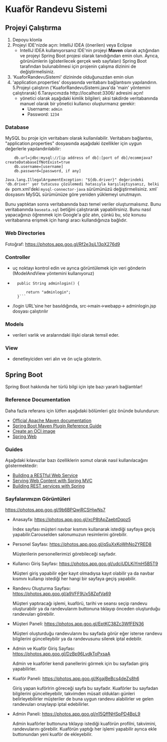 # Kuaför Randevu Sistemi
## Projeyi Çalıştırma
1. Depoyu klonla
2. Projeyi IDE'nizde açın: IntelliJ IDEA (önerilen) veya Eclipse
    * IntelliJ IDEA kullanıyorsanız IDE'nin projeyi **Maven** olarak açtığından ve projeyi Spring Boot projesi olarak tanıdığından emin olun. Ayrıca, görünümlerin (gösterilecek gerçek web sayfaları) Spring Boot tarafından bulunabilmesi için projenin çalışma dizinini de değiştirmelisiniz.
3. 'KuaforRandevuSistemi' dizininde olduğunuzdan emin olun
4. 'application.properties' dosyasında veritabanı bağlantısını yapılandırın.
5.Projeyi çalıştırın ('KuaforRandevuSistemi.java'da 'main' yöntemini çalıştırarak)
6.Tarayıcınızda http://localhost:3306/ adresini açın!
   * yönetici olarak aşağıdaki kimlik bilgileri; aksi takdirde veritabanında manuel olarak bir yönetici kullanıcı oluşturmanız gerekir:
     * Username: `admin`
     * Password: `1234`
  


### Database

MySQL bu proje için veritabanı olarak kullanılabilir. Veritabanı bağlantısı, "application.properties" dosyasında aşağıdaki özellikler için uygun değerlerle yapılandırılabilir:

```properties
    db.url=jdbc:mysql://[ip address of db]:[port of db]/ecommjava?createDatabaseIfNotExist=true
    db.username=[username]
    db.password=[password, if any]
```

`Java.lang.IllegalArgumentException: "${db.driver}" değerindeki 'db.driver' yer tutucusu çözülemedi hatasıyla karşılaştıysanız, belki de `pom.xml'deki `mysql-connector-java` sürümünüzü değiştirmelisiniz. xml` dosyasını MySQL sürümünüze göre yeniden yüklemeyi unutmayın.

Bunu yaptıktan sonra veritabanında bazı temel veriler oluşturmalısınız. Bunu veritabanında `baseata.sql` betiğini çalıştırarak yapabilirsiniz. Bunu nasıl yapacağınızı öğrenmek için Google'a göz atın, çünkü bu, söz konusu veritabanına erişmek için hangi aracı kullandığınıza bağlıdır.

### Web Directories
Fotoğraf: https://photos.app.goo.gl/Rf2e3sjL13pX276d9


### Controller
- uç noktayı kontrol edin ve ayrıca görüntülemek için veri gönderin (ModelAndView yöntemini kullanıyoruz)
- ``` @GetMapping("login")
	public String adminlogin() {
		
		return "adminlogin";
	}```
- /login URL'sine her basıldığında, src->main->webapp-> adminlogin.jsp dosyası çalıştırılır
### Models
- verileri varlık ve aralarındaki ilişki olarak temsil eder.

### View
- denetleyiciden veri alın ve ön uçla gösterin.


## Spring Boot

Spring Boot hakkında her türlü bilgi için işte bazı yararlı bağlantılar!

### Reference Documentation
Daha fazla referans için lütfen aşağıdaki bölümleri göz önünde bulundurun:

* [Official Apache Maven documentation](https://maven.apache.org/guides/index.html)
* [Spring Boot Maven Plugin Reference Guide](https://docs.spring.io/spring-boot/docs/2.6.4/maven-plugin/reference/html/)
* [Create an OCI image](https://docs.spring.io/spring-boot/docs/2.6.4/maven-plugin/reference/html/#build-image)
* [Spring Web](https://docs.spring.io/spring-boot/docs/2.6.4/reference/htmlsingle/#boot-features-developing-web-applications)

### Guides
Aşağıdaki kılavuzlar bazı özelliklerin somut olarak nasıl kullanılacağını göstermektedir:

* [Building a RESTful Web Service](https://spring.io/guides/gs/rest-service/)
* [Serving Web Content with Spring MVC](https://spring.io/guides/gs/serving-web-content/)
* [Building REST services with Spring](https://spring.io/guides/tutorials/bookmarks/)

### Sayfalarımızın Görüntüleri

https://photos.app.goo.gl/9b6BPQwjRCSHjwNs7

 
- Anasayfa: https://photos.app.goo.gl/xcP8tApZaebtDqpz5
  
  İndex sayfası müşteri navbar kısmını kullanarak istediği sayfaya geçiş yapabilir.Carouselden  salonumuzun resimlerini görebilir.
- Personel Sayfası: https://photos.app.goo.gl/qSuXxKoWhNo2YRED8

  Müşterilerin personellerimizi görebileceği sayfadır.

- Kullanıcı Giriş Sayfası: https://photos.app.goo.gl/udciUDLKiYmH5B5T9

  Müşteri giriş yapabilir eğer kayıt olmadıysa kayıt olabilir ya da navbar kısmını kullanıp istediği her hangi bir sayfaya geçiş yapabilir.
- Randevu Oluşturma Sayfası: https://photos.app.goo.gl/a9VFF9Ux58ZpfVa69

  Müşteri yaptıracağı işlemi, kuaförü, tarihi ve seansı seçip randevu oluşturabilir ya da randevularım buttonuna tıklayıp önceden oluşturduğu randevuları görebilir.
- Müşteri Paneli: https://photos.app.goo.gl/EptKC38Zc3WfFEN36

  Müşteri oluşturduğu randevularını bu sayfada görür eğer isterse randevu bilgilerini güncelleybilir ya da randevusunu silerek iptal edebilir.
- Admin ve Kuaför Giriş Sayfası: https://photos.app.goo.gl/DzBp96LvdkToPxsaA

  Admin ve kuaförler kendi panellerini görmek için bu sayfadan giriş yapabilirler.
- Kuaför Paneli: https://photos.app.goo.gl/KgajBeBcs4deZs8h6

  Giriş yapan kuförlrin göreceği sayfa bu sayfadır. Kuaförler bu sayfadan bilgilerini güncelleyebilir, takvimden müsait oldukları günleri belirleyebilirler müşteriler de buna uygun randevu alabilirler ve gelen randevuları onaylayıp iptal edebilirler.
- Admin Paneli: https://photos.app.goo.gl/n15QffNHSpPD4BpL9

  Admin kuaförler buttonuna tıklayıp istediği kuaförün profilni, takvimini, randevularını görebilir. Kuaförün yaptığı her işlemi yapabilir ayrıca ekle buttonundan yeni kuaför de ekleyebilir.
